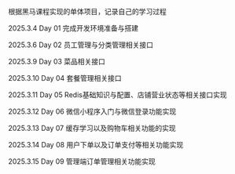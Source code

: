 根据黑马课程实现的单体项目，记录自己的学习过程

2025.3.4  Day 01 完成开发环境准备与搭建

2025.3.6  Day 02 员工管理与分类管理相关接口

2025.3.9  Day 03 菜品相关接口

2025.3.10 Day 04 套餐管理相关接口

2025.3.11 Day 05 Redis基础知识与配置、店铺营业状态等相关接口实现

2025.3.12 Day 06 微信小程序入门与微信登录功能实现

2025.3.13 Day 07 缓存学习以及购物车相关功能的实现

2025.3.14 Day 08 用户下单以及订单支付等相关功能实现

2025.3.15 Day 09 管理端订单管理相关功能实现

